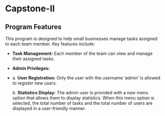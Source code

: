 # Capstone-II

## Program Features

This program is designed to help small businesses manage tasks assigned to each team member. Key features include:

- **Task Management:** Each member of the team can view and manage their assigned tasks.

- **Admin Privileges:**
- 
  a. **User Registration:** Only the user with the username ‘admin’ is allowed to register new users.
  
  b. **Statistics Display:** The admin user is provided with a new menu option that allows them to display statistics. When this menu option is selected, the total number of tasks and the total number of users are displayed in a user-friendly manner.

